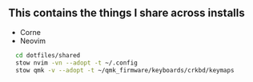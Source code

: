 ## This contains the things I share across installs

- Corne
- Neovim

```bash
  cd dotfiles/shared
  stow nvim -vn --adopt -t ~/.config
  stow qmk -v --adopt -t ~/qmk_firmware/keyboards/crkbd/keymaps
```
